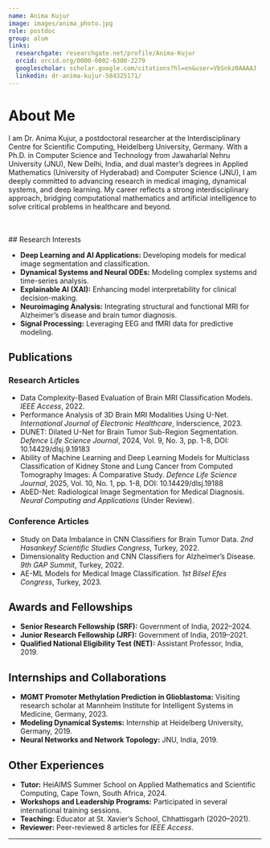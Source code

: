 ```yaml
---
name: Anima Kujur
image: images/anima_photo.jpg
role: postdoc
group: alum
links:
  researchgate: researchgate.net/profile/Anima-Kujur
  orcid: orcid.org/0000-0002-6300-2279
  googlescholar: scholar.google.com/citations?hl=en&user=VbSnkz0AAAAJ
  linkedin: dr-anima-kujur-584325171/
---
```


# About Me

I am Dr. Anima Kujur, a postdoctoral researcher at the Interdisciplinary Centre for Scientific Computing, Heidelberg University, Germany. With a Ph.D. in Computer Science and Technology from Jawaharlal Nehru University (JNU), New Delhi, India, and dual master’s degrees in Applied Mathematics (University of Hyderabad) and Computer Science (JNU), I am deeply committed to advancing research in medical imaging, dynamical systems, and deep learning. My career reflects a strong interdisciplinary approach, bridging computational mathematics and artificial intelligence to solve critical problems in healthcare and beyond.


<br>
<br>
## Research Interests

- **Deep Learning and AI Applications:** Developing models for medical image segmentation and classification.  
- **Dynamical Systems and Neural ODEs:** Modeling complex systems and time-series analysis.  
- **Explainable AI (XAI):** Enhancing model interpretability for clinical decision-making.  
- **Neuroimaging Analysis:** Integrating structural and functional MRI for Alzheimer’s disease and brain tumor diagnosis.  
- **Signal Processing:** Leveraging EEG and fMRI data for predictive modeling.

## Publications

### Research Articles
- Data Complexity-Based Evaluation of Brain MRI Classification Models. *IEEE Access*, 2022.  
- Performance Analysis of 3D Brain MRI Modalities Using U-Net. *International Journal of Electronic Healthcare*, Inderscience, 2023.  
- DUNET: Dilated U-Net for Brain Tumor Sub-Region Segmentation. *Defence Life Science Journal*, 2024, Vol. 9, No. 3, pp. 1-8, DOI: 10.14429/dlsj.9.19183  
- Ability of Machine Learning and Deep Learning Models for Multiclass Classification of Kidney Stone and Lung Cancer from Computed Tomography Images: A Comparative Study. *Defence Life Science Journal*, 2025, Vol. 10, No. 1, pp. 1-8, DOI: 10.14429/dlsj.19188  
- AbED-Net: Radiological Image Segmentation for Medical Diagnosis. *Neural Computing and Applications* (Under Review).  

### Conference Articles
- Study on Data Imbalance in CNN Classifiers for Brain Tumor Data. *2nd Hasankeyf Scientific Studies Congress*, Turkey, 2022.  
- Dimensionality Reduction and CNN Classifiers for Alzheimer’s Disease. *9th GAP Summit*, Turkey, 2022.  
- AE-ML Models for Medical Image Classification. *1st Bilsel Efes Congress*, Turkey, 2023.

## Awards and Fellowships

- **Senior Research Fellowship (SRF):** Government of India, 2022–2024.  
- **Junior Research Fellowship (JRF):** Government of India, 2019–2021.  
- **Qualified National Eligibility Test (NET):** Assistant Professor, India, 2019.

## Internships and Collaborations

- **MGMT Promoter Methylation Prediction in Glioblastoma:** Visiting research scholar at Mannheim Institute for Intelligent Systems in Medicine, Germany, 2023.  
- **Modeling Dynamical Systems:** Internship at Heidelberg University, Germany, 2019.  
- **Neural Networks and Network Topology:** JNU, India, 2019.

## Other Experiences

- **Tutor:** HeiAIMS Summer School on Applied Mathematics and Scientific Computing, Cape Town, South Africa, 2024.  
- **Workshops and Leadership Programs:** Participated in several international training sessions.  
- **Teaching:** Educator at St. Xavier’s School, Chhattisgarh (2020–2021).  
- **Reviewer:** Peer-reviewed 8 articles for *IEEE Access*.

---
